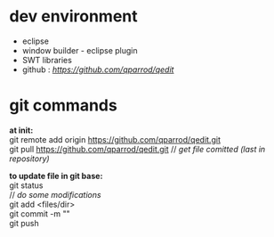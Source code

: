 dev environment
===============
* eclipse  
* window builder - eclipse plugin  
* SWT libraries  
* github : *https://github.com/qparrod/qedit*  

git commands
============
**at init:**  
git remote add origin https://github.com/qparrod/qedit.git  
git pull https://github.com/qparrod/qedit.git // *get file comitted (last in repository)*  

**to update file in git base:**  
git status  
// *do some modifications*  
git add <files/dir>  
git commit -m "<commit name>"  
git push  
